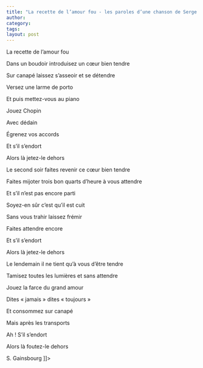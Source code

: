 ```yaml
---
title: "La recette de l’amour fou - les paroles d’une chanson de Serge Gainsbourg"
author:
category: 
tags: 
layout: post
---
```



La recette de l’amour fou

Dans un boudoir introduisez un cœur bien tendre

Sur canapé laissez s’asseoir et se détendre

Versez une larme de porto

Et puis mettez-vous au piano

Jouez Chopin

Avec dédain

Égrenez vos accords

Et s’il s’endort

Alors là jetez-le dehors 

Le second soir faites revenir ce cœur bien tendre

Faites mijoter trois bon quarts d’heure à vous attendre

Et s’il n’est pas encore parti

Soyez-en sûr c’est qu’il est cuit

Sans vous trahir laissez frémir

Faites attendre encore

Et s’il s’endort

Alors là jetez-le dehors 

Le lendemain il ne tient qu’à vous d’être tendre

Tamisez toutes les lumières et sans attendre

Jouez la farce du grand amour

Dites « jamais » dites « toujours »

Et consommez sur canapé

Mais après les transports

Ah ! S’il s’endort

Alors là foutez-le dehors         



S. Gainsbourg ]]>

